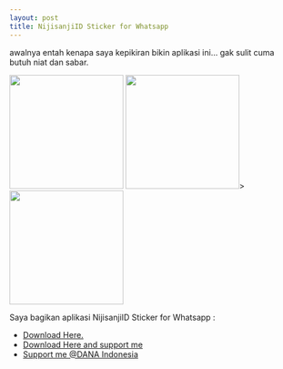 ```yaml
---
layout: post
title: NijisanjiID Sticker for Whatsapp
---
```


awalnya entah kenapa saya kepikiran bikin aplikasi ini... gak sulit cuma butuh niat dan sabar.

<img src="https://pbs.twimg.com/media/EkMv69cUcAAdHG5?format=jpg&name=large" alt="" width="200px">
<img src="https://pbs.twimg.com/media/EkMv70eU4AQLwbw?format=jpg&name=large" alt="" width="200px">>
<img src="https://pbs.twimg.com/media/Ekp7sq3VgAAyPOi?format=jpg&name=large" alt="" width="200px"><br>

Saya bagikan aplikasi NijisanjiID Sticker for Whatsapp :

- [Download Here.](https://kikukeii.github.io/niji)
- [Download Here and support me](https://semawur.com/xO0R)
- [Support me @DANA Indonesia](https://link.dana.id/qr/dvn93js)
